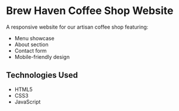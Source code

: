 
# Brew Haven Coffee Shop Website

A responsive website for our artisan coffee shop featuring:
- Menu showcase
- About section
- Contact form
- Mobile-friendly design

## Technologies Used
- HTML5
- CSS3
- JavaScript

